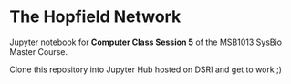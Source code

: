 # The Hopfield Network
Jupyter notebook for **Computer Class Session 5** of the MSB1013 SysBio Master Course.

Clone this repository into Jupyter Hub hosted on DSRI and get to work ;) 
